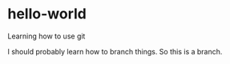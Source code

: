 # hello-world
Learning how to use git

I should probably learn how to branch things. So this is a branch.

